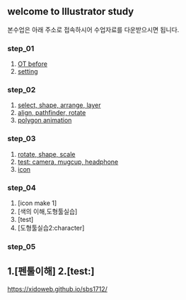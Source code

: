 ## welcome to Illustrator study

본수업은 아래 주소로 접속하시어 수업자료를 다운받으시면 됩니다. <br />
### [](https://drive.google.com/drive/folders/1eRlu5ls0WOd7zhVSxwXhRuJKAEG7bc9Y?usp=sharing)

### step_01
1. [OT before](https://drive.google.com/open?id=1IbNW4mN2EnEOMXwaOxVStu-1Ru5Xn332)
2. [setting](https://drive.google.com/open?id=1OjQ9GSucg57vQ6ieqBOKsShL6NS0Gyfu)

### step_02
1. [select, shape, arrange, layer](https://drive.google.com/file/d/1ie8JZqAMeYOog369HfZF-U7aeZEM92od/view?usp=sharing)
2. [align, pathfinder, rotate](https://drive.google.com/file/d/1xXlyulfz2pIJCbxEE_FkHAgYzOjQTdZC/view?usp=sharing)
3. [polygon animation](https://drive.google.com/drive/folders/1b6EOuDSzx0wXgUn-e5s-NSOByXnW6I5A?usp=sharing)

### step_03
1. [rotate, shape, scale](https://drive.google.com/file/d/1JSwbJkNczatzeOJLbORxh-gNhTf7zxNM/view?usp=sharing)
2. [test: camera, mugcup, headphone](https://drive.google.com/open?id=1UafL_0QPtqJblnFl6w-vSg5lNJ05C-Bu)
3. [icon](https://drive.google.com/drive/folders/1cIrgJncNhMRZRGxc5xZEBKQ5WdHSdOhM?usp=sharing)

### step_04
1. [icon make 1]
2. [색의 이해,도형툴실습] 
3. [test]
4. [도형툴실습2:character]

### step_05
1.[펜툴이해]
2.[test:]
---
<https://xidoweb.github.io/sbs1712/>
